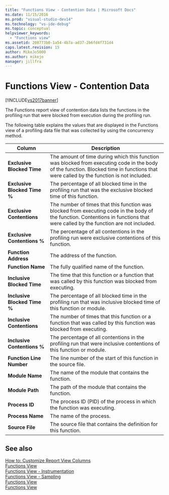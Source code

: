 ```yaml
---
title: "Functions View - Contention Data | Microsoft Docs"
ms.date: 11/15/2016
ms.prod: "visual-studio-dev14"
ms.technology: "vs-ide-debug"
ms.topic: conceptual
helpviewer_keywords: 
  - "Functions view"
ms.assetid: 208773b0-1a54-4b7a-ad37-2b6fd4f731d4
caps.latest.revision: 15
author: MikeJo5000
ms.author: mikejo
manager: jillfra
---
```

# Functions View - Contention Data
[!INCLUDE[vs2017banner](../includes/vs2017banner.md)]

The Functions report view of contention data lists the functions in the profiling run that were blocked from execution during the profiling run.  
  
 The following table explains the values that are displayed in the Functions view of a profiling data file that was collected by using the concurrency method.  
  
|Column|Description|  
|------------|-----------------|  
|**Exclusive Blocked Time**|The amount of time during which this function was blocked from executing code in the body of the function. Blocked time in functions that were called by the function is not included.|  
|**Exclusive Blocked Time %**|The percentage of all blocked time in the profiling run that was the exclusive blocked time of this function.|  
|**Exclusive Contentions**|The number of times that this function was blocked from executing code in the body of the function. Contentions in functions that were called by the function are not included.|  
|**Exclusive Contentions %**|The percentage of all contentions in the profiling run were exclusive contentions of this function.|  
|**Function Address**|The address of the function.|  
|**Function Name**|The fully qualified name of the function.|  
|**Inclusive Blocked Time**|The time that this function or a function that was called by this function was blocked from executing.|  
|**Inclusive Blocked Time %**|The percentage of all blocked time in the profiling run that was inclusive blocked time of this function or module.|  
|**Inclusive Contentions**|The number of times that this function or a function that was called by this function was blocked from executing.|  
|**Inclusive Contentions %**|The percentage of all contentions in the profiling run that were inclusive contentions of this function or module.|  
|**Function Line Number**|The line number of the start of this function in the source file.|  
|**Module Name**|The name of the module that contains the function.|  
|**Module Path**|The path of the module that contains the function.|  
|**Process ID**|The process ID (PID) of the process in which the function was executing.|  
|**Process Name**|The name of the process.|  
|**Source File**|The source file that contains the definition for this function.|  
  
## See also  
 [How to: Customize Report View Columns](../profiling/how-to-customize-report-view-columns.md)   
 [Functions View](../profiling/functions-view.md)   
 [Functions View - Instrumentation](../profiling/functions-view-dotnet-memory-instrumentation-data.md)   
 [Functions View - Sampling](../profiling/functions-view-dotnet-memory-sampling-data.md)   
 [Functions View](../profiling/functions-view-instrumentation-data.md)   
 [Functions View](../profiling/functions-view-sampling-data.md)

